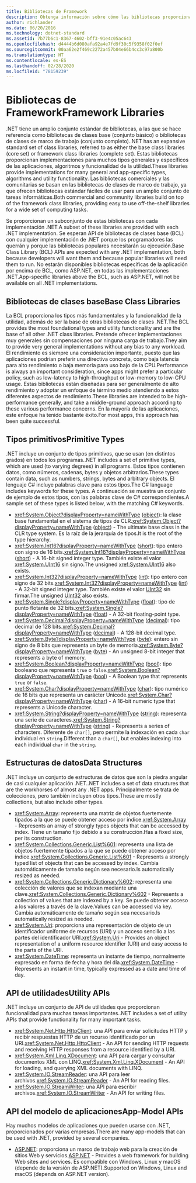 ```yaml
---
title: Bibliotecas de Framework
description: Obtenga información sobre cómo las bibliotecas proporcionan implementaciones para muchos tipos generales y específicos de las aplicaciones, algoritmos y funcionalidad de la utilidad.
author: richlander
ms.date: 06/20/2016
ms.technology: dotnet-standard
ms.assetid: 7b77b6c1-8367-4602-bff3-91e4c05ac643
ms.openlocfilehash: d4444b6d080afa92a4e7fd9f30c5f9358f02f0ef
ms.sourcegitcommit: 00aa62e2f469c2272a457b04e66b4cc3c97a800b
ms.translationtype: HT
ms.contentlocale: es-ES
ms.lasthandoff: 02/28/2020
ms.locfileid: "78159239"
---
```

# <a name="framework-libraries"></a><span data-ttu-id="e4c4e-103">Bibliotecas de Framework</span><span class="sxs-lookup"><span data-stu-id="e4c4e-103">Framework Libraries</span></span>

<span data-ttu-id="e4c4e-104">.NET tiene un amplio conjunto estándar de bibliotecas, a las que se hace referencia como bibliotecas de clases base (conjunto básico) o bibliotecas de clases de marco de trabajo (conjunto completo).</span><span class="sxs-lookup"><span data-stu-id="e4c4e-104">.NET has an expansive standard set of class libraries, referred to as either the base class libraries (core set) or framework class libraries (complete set).</span></span> <span data-ttu-id="e4c4e-105">Estas bibliotecas proporcionan implementaciones para muchos tipos generales y específicos de las aplicaciones, algoritmos y funcionalidad de la utilidad.</span><span class="sxs-lookup"><span data-stu-id="e4c4e-105">These libraries provide implementations for many general and app-specific types, algorithms and utility functionality.</span></span> <span data-ttu-id="e4c4e-106">Las bibliotecas comerciales y las comunitarias se basan en las bibliotecas de clases de marco de trabajo, ya que ofrecen bibliotecas estándar fáciles de usar para un amplio conjunto de tareas informáticas.</span><span class="sxs-lookup"><span data-stu-id="e4c4e-106">Both commercial and community libraries build on top of the framework class libraries, providing easy to use off-the-shelf libraries for a wide set of computing tasks.</span></span>

<span data-ttu-id="e4c4e-107">Se proporcionan un subconjunto de estas bibliotecas con cada implementación .NET.</span><span class="sxs-lookup"><span data-stu-id="e4c4e-107">A subset of these libraries are provided with each .NET implementation.</span></span> <span data-ttu-id="e4c4e-108">Se esperan API de bibliotecas de clases base (BCL) con cualquier implementación de .NET porque los programadores las querrán y porque las bibliotecas populares necesitarán su ejecución.</span><span class="sxs-lookup"><span data-stu-id="e4c4e-108">Base Class Library (BCL) APIs are expected with any .NET implementation, both because developers will want them and because popular libraries will need them to run.</span></span> <span data-ttu-id="e4c4e-109">No estarán disponibles bibliotecas específicas de la aplicación por encima de BCL, como ASP.NET, en todas las implementaciones .NET.</span><span class="sxs-lookup"><span data-stu-id="e4c4e-109">App-specific libraries above the BCL, such as ASP.NET, will not be available on all .NET implementations.</span></span>

## <a name="base-class-libraries"></a><span data-ttu-id="e4c4e-110">Bibliotecas de clases base</span><span class="sxs-lookup"><span data-stu-id="e4c4e-110">Base Class Libraries</span></span>

<span data-ttu-id="e4c4e-111">La BCL proporciona los tipos más fundamentales y la funcionalidad de la utilidad, además de ser la base de otras bibliotecas de clases .NET.</span><span class="sxs-lookup"><span data-stu-id="e4c4e-111">The BCL provides the most foundational types and utility functionality and are the base of all other .NET class libraries.</span></span> <span data-ttu-id="e4c4e-112">Pretende ofrecer implementaciones muy generales sin compensaciones por ninguna carga de trabajo.</span><span class="sxs-lookup"><span data-stu-id="e4c4e-112">They aim to provide very general implementations without any bias to any workload.</span></span> <span data-ttu-id="e4c4e-113">El rendimiento es siempre una consideración importante, puesto que las aplicaciones podrían preferir una directiva concreta, como baja latencia para alto rendimiento o baja memoria para uso bajo de la CPU.</span><span class="sxs-lookup"><span data-stu-id="e4c4e-113">Performance is always an important consideration, since apps might prefer a particular policy, such as low-latency to high-throughput or low-memory to low-CPU usage.</span></span> <span data-ttu-id="e4c4e-114">Estas bibliotecas están diseñadas para ser generalmente de alto rendimiento y adoptar un enfoque de término medio atendiendo a estos diferentes aspectos de rendimiento.</span><span class="sxs-lookup"><span data-stu-id="e4c4e-114">These libraries are intended to be high-performance generally, and take a middle-ground approach according to these various performance concerns.</span></span> <span data-ttu-id="e4c4e-115">En la mayoría de las aplicaciones, este enfoque ha tenido bastante éxito.</span><span class="sxs-lookup"><span data-stu-id="e4c4e-115">For most apps, this approach has been quite successful.</span></span>

## <a name="primitive-types"></a><span data-ttu-id="e4c4e-116">Tipos primitivos</span><span class="sxs-lookup"><span data-stu-id="e4c4e-116">Primitive Types</span></span>

<span data-ttu-id="e4c4e-117">.NET incluye un conjunto de tipos primitivos, que se usan (en distintos grados) en todos los programas.</span><span class="sxs-lookup"><span data-stu-id="e4c4e-117">.NET includes a set of primitive types, which are used (to varying degrees) in all programs.</span></span> <span data-ttu-id="e4c4e-118">Estos tipos contienen datos, como números, cadenas, bytes y objetos arbitrarios.</span><span class="sxs-lookup"><span data-stu-id="e4c4e-118">These types contain data, such as numbers, strings, bytes and arbitrary objects.</span></span> <span data-ttu-id="e4c4e-119">El lenguaje C# incluye palabras clave para estos tipos.</span><span class="sxs-lookup"><span data-stu-id="e4c4e-119">The C# language includes keywords for these types.</span></span> <span data-ttu-id="e4c4e-120">A continuación se muestra un conjunto de ejemplo de estos tipos, con las palabras clave de C# correspondientes.</span><span class="sxs-lookup"><span data-stu-id="e4c4e-120">A sample set of these types is listed below, with the matching C# keywords.</span></span>

* <span data-ttu-id="e4c4e-121"><xref:System.Object?displayProperty=nameWithType> ([object](../csharp/language-reference/builtin-types/reference-types.md#the-object-type)): la clase base fundamental en el sistema de tipos de CLR.</span><span class="sxs-lookup"><span data-stu-id="e4c4e-121"><xref:System.Object?displayProperty=nameWithType> ([object](../csharp/language-reference/builtin-types/reference-types.md#the-object-type)) - The ultimate base class in the CLR type system.</span></span> <span data-ttu-id="e4c4e-122">Es la raíz de la jerarquía de tipos.</span><span class="sxs-lookup"><span data-stu-id="e4c4e-122">It is the root of the type hierarchy.</span></span>
* <span data-ttu-id="e4c4e-123"><xref:System.Int16?displayProperty=nameWithType> ([short](../csharp/language-reference/builtin-types/integral-numeric-types.md)): tipo entero con signo de 16 bits.</span><span class="sxs-lookup"><span data-stu-id="e4c4e-123"><xref:System.Int16?displayProperty=nameWithType> ([short](../csharp/language-reference/builtin-types/integral-numeric-types.md)) - A 16-bit signed integer type.</span></span> <span data-ttu-id="e4c4e-124">También existe el valor <xref:System.UInt16> sin signo.</span><span class="sxs-lookup"><span data-stu-id="e4c4e-124">The unsigned <xref:System.UInt16> also exists.</span></span>
* <span data-ttu-id="e4c4e-125"><xref:System.Int32?displayProperty=nameWithType> ([int](../csharp/language-reference/builtin-types/integral-numeric-types.md)): tipo entero con signo de 32 bits.</span><span class="sxs-lookup"><span data-stu-id="e4c4e-125"><xref:System.Int32?displayProperty=nameWithType> ([int](../csharp/language-reference/builtin-types/integral-numeric-types.md)) - A 32-bit signed integer type.</span></span> <span data-ttu-id="e4c4e-126">También existe el valor [UInt32](../csharp/language-reference/builtin-types/integral-numeric-types.md) sin firmar.</span><span class="sxs-lookup"><span data-stu-id="e4c4e-126">The unsigned [UInt32](../csharp/language-reference/builtin-types/integral-numeric-types.md) also exists.</span></span>
* <span data-ttu-id="e4c4e-127"><xref:System.Single?displayProperty=nameWithType> ([float](../csharp/language-reference/builtin-types/floating-point-numeric-types.md)): tipo de punto flotante de 32 bits.</span><span class="sxs-lookup"><span data-stu-id="e4c4e-127"><xref:System.Single?displayProperty=nameWithType> ([float](../csharp/language-reference/builtin-types/floating-point-numeric-types.md)) - A 32-bit floating-point type.</span></span>
* <span data-ttu-id="e4c4e-128"><xref:System.Decimal?displayProperty=nameWithType> ([decimal](../csharp/language-reference/builtin-types/floating-point-numeric-types.md)): tipo decimal de 128 bits.</span><span class="sxs-lookup"><span data-stu-id="e4c4e-128"><xref:System.Decimal?displayProperty=nameWithType> ([decimal](../csharp/language-reference/builtin-types/floating-point-numeric-types.md)) - A 128-bit decimal type.</span></span>
* <span data-ttu-id="e4c4e-129"><xref:System.Byte?displayProperty=nameWithType> ([byte](../csharp/language-reference/builtin-types/integral-numeric-types.md)): entero sin signo de 8 bits que representa un byte de memoria.</span><span class="sxs-lookup"><span data-stu-id="e4c4e-129"><xref:System.Byte?displayProperty=nameWithType> ([byte](../csharp/language-reference/builtin-types/integral-numeric-types.md)) - An unsigned 8-bit integer that represents a byte of memory.</span></span>
* <span data-ttu-id="e4c4e-130"><xref:System.Boolean?displayProperty=nameWithType> ([bool](../csharp/language-reference/builtin-types/bool.md)): tipo booleano que representa `true` o `false`.</span><span class="sxs-lookup"><span data-stu-id="e4c4e-130"><xref:System.Boolean?displayProperty=nameWithType> ([bool](../csharp/language-reference/builtin-types/bool.md)) - A Boolean type that represents `true` or `false`.</span></span>
* <span data-ttu-id="e4c4e-131"><xref:System.Char?displayProperty=nameWithType> ([char](../csharp/language-reference/builtin-types/char.md)): tipo numérico de 16 bits que representa un carácter Unicode.</span><span class="sxs-lookup"><span data-stu-id="e4c4e-131"><xref:System.Char?displayProperty=nameWithType> ([char](../csharp/language-reference/builtin-types/char.md)) - A 16-bit numeric type that represents a Unicode character.</span></span>
* <span data-ttu-id="e4c4e-132"><xref:System.String?displayProperty=nameWithType> ([string](../csharp/language-reference/builtin-types/reference-types.md#the-string-type)): representa una serie de caracteres.</span><span class="sxs-lookup"><span data-stu-id="e4c4e-132"><xref:System.String?displayProperty=nameWithType> ([string](../csharp/language-reference/builtin-types/reference-types.md#the-string-type)) - Represents a series of characters.</span></span> <span data-ttu-id="e4c4e-133">Diferente de `char[]`, pero permite la indexación en cada `char` individual en `string`.</span><span class="sxs-lookup"><span data-stu-id="e4c4e-133">Different than a `char[]`, but enables indexing into each individual `char` in the `string`.</span></span>

## <a name="data-structures"></a><span data-ttu-id="e4c4e-134">Estructuras de datos</span><span class="sxs-lookup"><span data-stu-id="e4c4e-134">Data Structures</span></span>

<span data-ttu-id="e4c4e-135">.NET incluye un conjunto de estructuras de datos que son la piedra angular de casi cualquier aplicación .NET.</span><span class="sxs-lookup"><span data-stu-id="e4c4e-135">.NET includes a set of data structures that are the workhorses of almost any .NET apps.</span></span> <span data-ttu-id="e4c4e-136">Principalmente se trata de colecciones, pero también incluyen otros tipos.</span><span class="sxs-lookup"><span data-stu-id="e4c4e-136">These are mostly collections, but also include other types.</span></span>

* <span data-ttu-id="e4c4e-137"><xref:System.Array>: representa una matriz de objetos fuertemente tipados a la que se puede obtener acceso por índice.</span><span class="sxs-lookup"><span data-stu-id="e4c4e-137"><xref:System.Array> - Represents an array of strongly types objects that can be accessed by index.</span></span> <span data-ttu-id="e4c4e-138">Tiene un tamaño fijo debido a su construcción.</span><span class="sxs-lookup"><span data-stu-id="e4c4e-138">Has a fixed size, per its construction.</span></span>
* <span data-ttu-id="e4c4e-139"><xref:System.Collections.Generic.List%601>: representa una lista de objetos fuertemente tipados a la que se puede obtener acceso por índice.</span><span class="sxs-lookup"><span data-stu-id="e4c4e-139"><xref:System.Collections.Generic.List%601> - Represents a strongly typed list of objects that can be accessed by index.</span></span> <span data-ttu-id="e4c4e-140">Cambia automáticamente de tamaño según sea necesario.</span><span class="sxs-lookup"><span data-stu-id="e4c4e-140">Is automatically resized as needed.</span></span>
* <span data-ttu-id="e4c4e-141"><xref:System.Collections.Generic.Dictionary%602>: representa una colección de valores que se indexan mediante una clave.</span><span class="sxs-lookup"><span data-stu-id="e4c4e-141"><xref:System.Collections.Generic.Dictionary%602> - Represents a collection of values that are indexed by a key.</span></span> <span data-ttu-id="e4c4e-142">Se puede obtener acceso a los valores a través de la clave.</span><span class="sxs-lookup"><span data-stu-id="e4c4e-142">Values can be accessed via key.</span></span> <span data-ttu-id="e4c4e-143">Cambia automáticamente de tamaño según sea necesario.</span><span class="sxs-lookup"><span data-stu-id="e4c4e-143">Is automatically resized as needed.</span></span>
* <span data-ttu-id="e4c4e-144"><xref:System.Uri>: proporciona una representación de objeto de un identificador uniforme de recursos (URI) y un acceso sencillo a las partes del identificador URI.</span><span class="sxs-lookup"><span data-stu-id="e4c4e-144"><xref:System.Uri> - Provides an object representation of a uniform resource identifier (URI) and easy access to the parts of the URI.</span></span>
* <span data-ttu-id="e4c4e-145"><xref:System.DateTime>: representa un instante de tiempo, normalmente expresado en forma de fecha y hora del día.</span><span class="sxs-lookup"><span data-stu-id="e4c4e-145"><xref:System.DateTime> - Represents an instant in time, typically expressed as a date and time of day.</span></span>

## <a name="utility-apis"></a><span data-ttu-id="e4c4e-146">API de utilidades</span><span class="sxs-lookup"><span data-stu-id="e4c4e-146">Utility APIs</span></span>

<span data-ttu-id="e4c4e-147">.NET incluye un conjunto de API de utilidades que proporcionan funcionalidad para muchas tareas importantes.</span><span class="sxs-lookup"><span data-stu-id="e4c4e-147">.NET includes a set of utility APIs that provide functionality for many important tasks.</span></span>

* <span data-ttu-id="e4c4e-148"><xref:System.Net.Http.HttpClient>: una API para enviar solicitudes HTTP y recibir respuestas HTTP de un recurso identificado por un URI.</span><span class="sxs-lookup"><span data-stu-id="e4c4e-148"><xref:System.Net.Http.HttpClient> - An API for sending HTTP requests and receiving HTTP responses from a resource identified by a URI.</span></span>
* <span data-ttu-id="e4c4e-149"><xref:System.Xml.Linq.XDocument>: una API para cargar y consultar documentos XML con LINQ.</span><span class="sxs-lookup"><span data-stu-id="e4c4e-149"><xref:System.Xml.Linq.XDocument> - An API for loading, and querying XML documents with LINQ.</span></span>
* <span data-ttu-id="e4c4e-150"><xref:System.IO.StreamReader>: una API para leer archivos.</span><span class="sxs-lookup"><span data-stu-id="e4c4e-150"><xref:System.IO.StreamReader> - An API for reading files.</span></span>
* <span data-ttu-id="e4c4e-151"><xref:System.IO.StreamWriter>: una API para escribir archivos.</span><span class="sxs-lookup"><span data-stu-id="e4c4e-151"><xref:System.IO.StreamWriter> - An API for writing files.</span></span>

## <a name="app-model-apis"></a><span data-ttu-id="e4c4e-152">API del modelo de aplicaciones</span><span class="sxs-lookup"><span data-stu-id="e4c4e-152">App-Model APIs</span></span>

<span data-ttu-id="e4c4e-153">Hay muchos modelos de aplicaciones que pueden usarse con .NET, proporcionados por varias empresas.</span><span class="sxs-lookup"><span data-stu-id="e4c4e-153">There are many app-models that can be used with .NET, provided by several companies.</span></span>

* <span data-ttu-id="e4c4e-154">[ASP.NET](https://www.asp.net): proporciona un marco de trabajo web para la creación de sitios Web y servicios.</span><span class="sxs-lookup"><span data-stu-id="e4c4e-154">[ASP.NET](https://www.asp.net) - Provides a web framework for building Web sites and services.</span></span> <span data-ttu-id="e4c4e-155">Es compatible con Windows, Linux y macOS (depende de la versión de ASP.NET).</span><span class="sxs-lookup"><span data-stu-id="e4c4e-155">Supported on Windows, Linux and macOS (depends on ASP.NET version).</span></span>
